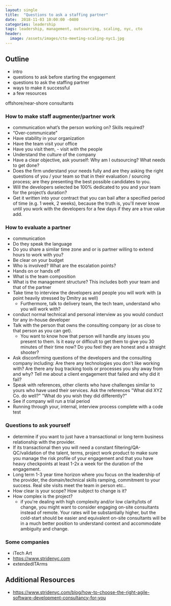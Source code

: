 ```yaml
---
layout: single
title:  "Questions to ask a staffing partner"
date:  2018-11-03 10:00:00 -0400
categories: leadership
tags: leadership, management, outsourcing, scaling, nyc, cto
header:
  image: /assets/images/cto-meeting-scaling-nyc1.jpg
---
```


## Outline
- intro
- questions to ask before starting the engagement
- questions to ask the staffing partner
- ways to make it successful
- a few resources

offshore/near-shore consultants

### How to make staff augmenter/partner work
- communication what’s the person working on? Skills required?
- “Over-communicate"
- Have stability in your organization
- Have the team visit your office
- Have you visit them, - visit with the people
- Understand the culture of the company
- Have a clear objective, ask yourself: Why am I outsourcing? What needs to get done?
- Does the firm understand your needs fully and are they asking the right questions of you / your team so that in their evaluation / sourcing process; are they presenting the best possible candidates to you.
- Will the developers selected be 100% dedicated to you and your team for the project’s duration?
- Get it written into your contract that you can bail after a specified period of time (e.g. 1 week, 2 weeks), because the truth is, you'll never know until you work with the developers for a few days if they are a true value add.

### How to evaluate a partner
- communication
- Do they speak the language
- Do you share a similar time zone and or is partner willing to extend hours to work with you?
- Be clear on your budget
- Who is involved? What are the escalation points?
- Hands on or hands off
- What is the team composition
- What is the management structure? This includes both your team and that of the partner
- Take time to interview the developers and people you will work with (a point heavily stressed by Dmitry as well)
  - Furthermore, talk to delivery team, the tech team, understand who you will work with?
- conduct normal technical and personal interview as you would conduct for any in-house developer
- Talk with the person that owns the consulting company (or as close to that person as you can get).
  - You want to know how that person will handle any issues you present to them. Is it easy or difficult to get them to give you 30 minutes of their time now? Do you feel they are honest and a straight shooter?
- Ask disconfirming questions of the developers and the consulting company including: Are there any technologies you don't like working with? Are there any bug tracking tools or processes you shy away from and why? Tell me about a client engagement that failed and why did it fail?
- Speak with references, other clients who have challenges similar to yours who have used their services. Ask the references "What did XYZ Co. do well?" "What do you wish they did differently?"
- See if company will run a trial period
- Running through your, internal, interview process complete with a code test

### Questions to ask yourself
- determine if you want to just have a transactional or long term business relationship with the provider.
- If its transactional then you will need a constant filtering/QA-QC/validation of the talent, terms, project work product to make sure you manage the risk profile of your engagement and that you have heavy checkpoints at least 1-2x a week for the duration of the engagement.
- Long term 1-3 year time horizon where you focus on the leadership of the provider, the domain/technical skills ramping, commitment to your success. Real site visits meet the team in person etc..
- How clear is your scope? How subject to change is it?
- How complex is the project?
  - if you're dealing with high complexity and/or low clarity/lots of change, you might want to consider engaging on-site consultants instead of remote. Your rates will be substantially higher, but the cold-start should be easier and equivalent on-site consultants will be in a much better position to understand context and accommodate ambiguity and change.

### Some companies
- iTech Art
- https://www.stridenyc.com
- extendedITArms

## Additional Resources
- https://www.stridenyc.com/blog/how-to-choose-the-right-agile-software-development-consultancy-for-you
